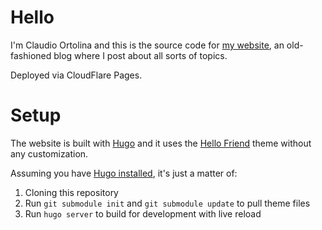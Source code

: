 # Hello

I'm Claudio Ortolina and this is the source code for [my website](https://claudio-ortolina.org), an old-fashioned blog where I post about all sorts of topics.

Deployed via CloudFlare Pages.

# Setup

The website is built with [Hugo](https://gohugo.io) and it uses the [Hello Friend](https://hugo-hello-friend.now.sh) theme without any customization.

Assuming you have [Hugo installed](https://gohugo.io/getting-started/installing/), it's just a matter of:

1. Cloning this repository
2. Run `git submodule init` and `git submodule update` to pull theme files
3. Run `hugo server` to build for development with live reload
